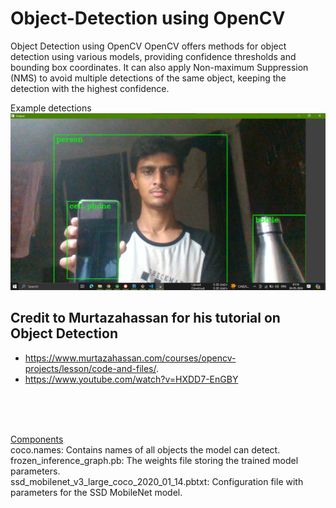 # Object-Detection using OpenCV
Object Detection using OpenCV
OpenCV offers methods for object detection using various models, providing confidence thresholds and bounding box coordinates. It can also apply Non-maximum Suppression (NMS) to avoid multiple detections of the same object, keeping the detection with the highest confidence.

Example detections <br>
![Test](https://github.com/SahnawazShaban/ObjecTrack/blob/main/object-detetection-using-opencv-master/sample/Sample_Detection_image.png)


## Credit to Murtazahassan for his tutorial on Object Detection 
- https://www.murtazahassan.com/courses/opencv-projects/lesson/code-and-files/.
- https://www.youtube.com/watch?v=HXDD7-EnGBY
<br>
<br>
<br>

<u>Components</u></br>
coco.names: Contains names of all objects the model can detect.</br>
frozen_inference_graph.pb: The weights file storing the trained model parameters.</br>
ssd_mobilenet_v3_large_coco_2020_01_14.pbtxt: Configuration file with parameters for the SSD MobileNet model.</br>
